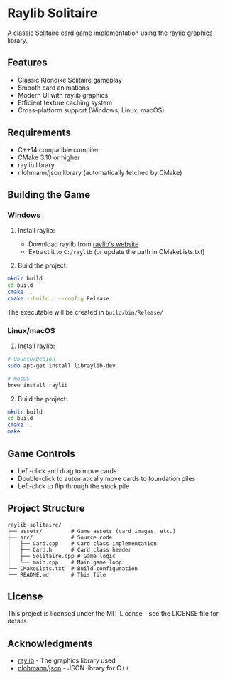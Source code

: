 # Raylib Solitaire

A classic Solitaire card game implementation using the raylib graphics library.

## Features

- Classic Klondike Solitaire gameplay
- Smooth card animations
- Modern UI with raylib graphics
- Efficient texture caching system
- Cross-platform support (Windows, Linux, macOS)

## Requirements

- C++14 compatible compiler
- CMake 3.10 or higher
- raylib library
- nlohmann/json library (automatically fetched by CMake)

## Building the Game

### Windows

1. Install raylib:
   - Download raylib from [raylib's website](https://www.raylib.com/)
   - Extract it to `C:/raylib` (or update the path in CMakeLists.txt)

2. Build the project:
```bash
mkdir build
cd build
cmake ..
cmake --build . --config Release
```

The executable will be created in `build/bin/Release/`

### Linux/macOS

1. Install raylib:
```bash
# Ubuntu/Debian
sudo apt-get install libraylib-dev

# macOS
brew install raylib
```

2. Build the project:
```bash
mkdir build
cd build
cmake ..
make
```

## Game Controls

- Left-click and drag to move cards
- Double-click to automatically move cards to foundation piles
- Left-click to flip through the stock pile

## Project Structure

```
raylib-solitaire/
├── assets/         # Game assets (card images, etc.)
├── src/            # Source code
│   ├── Card.cpp    # Card class implementation
│   ├── Card.h      # Card class header
│   ├── Solitaire.cpp # Game logic
│   └── main.cpp    # Main game loop
├── CMakeLists.txt  # Build configuration
└── README.md       # This file
```

## License

This project is licensed under the MIT License - see the LICENSE file for details.

## Acknowledgments

- [raylib](https://www.raylib.com/) - The graphics library used
- [nlohmann/json](https://github.com/nlohmann/json) - JSON library for C++ 
